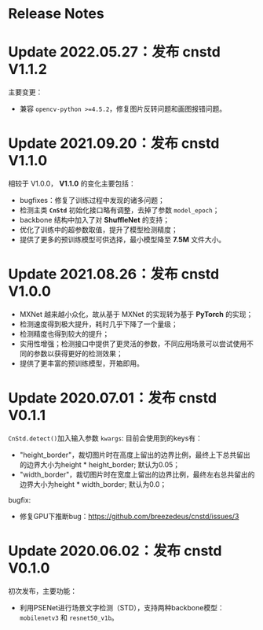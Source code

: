 # Release Notes



# Update 2022.05.27：发布 cnstd V1.1.2

主要变更：
* 兼容 `opencv-python >=4.5.2`，修复图片反转问题和画图报错问题。



# Update 2021.09.20：发布 cnstd V1.1.0

相较于 V1.0.0， **V1.1.0** 的变化主要包括：

* bugfixes：修复了训练过程中发现的诸多问题；
* 检测主类 **`CnStd`** 初始化接口略有调整，去掉了参数 `model_epoch`；
* backbone 结构中加入了对 **ShuffleNet** 的支持；
* 优化了训练中的超参数取值，提升了模型检测精度；
* 提供了更多的预训练模型可供选择，最小模型降至 **7.5M** 文件大小。



# Update 2021.08.26：发布 cnstd V1.0.0

* MXNet 越来越小众化，故从基于 MXNet 的实现转为基于 **PyTorch** 的实现；
* 检测速度得到极大提升，耗时几乎下降了一个量级；
* 检测精度也得到较大的提升；
* 实用性增强；检测接口中提供了更灵活的参数，不同应用场景可以尝试使用不同的参数以获得更好的检测效果；
* 提供了更丰富的预训练模型，开箱即用。




# Update 2020.07.01：发布 cnstd V0.1.1

`CnStd.detect()`加入输入参数 `kwargs`: 目前会使用到的keys有：
  * "height_border"，裁切图片时在高度上留出的边界比例，最终上下总共留出的边界大小为height * height_border; 默认为0.05；
  * "width_border"，裁切图片时在宽度上留出的边界比例，最终左右总共留出的边界大小为height * width_border; 默认为0.0；

bugfix:
  * 修复GPU下推断bug：https://github.com/breezedeus/cnstd/issues/3




# Update 2020.06.02：发布 cnstd V0.1.0

初次发布，主要功能：

* 利用PSENet进行场景文字检测（STD），支持两种backbone模型：`mobilenetv3` 和 `resnet50_v1b`。

